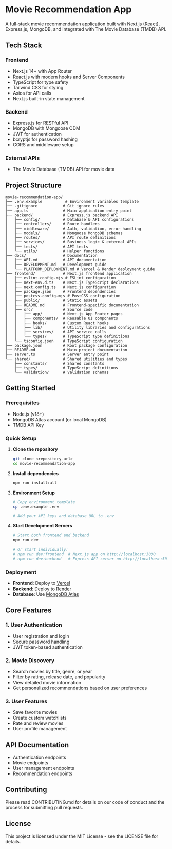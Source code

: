 # Movie Recommendation App

A full-stack movie recommendation application built with Next.js (React), Express.js, MongoDB, and integrated with The Movie Database (TMDB) API.

## Tech Stack

### Frontend

- Next.js 14+ with App Router
- React.js with modern hooks and Server Components
- TypeScript for type safety
- Tailwind CSS for styling
- Axios for API calls
- Next.js built-in state management

### Backend

- Express.js for RESTful API
- MongoDB with Mongoose ODM
- JWT for authentication
- bcryptjs for password hashing
- CORS and middleware setup

### External APIs

- The Movie Database (TMDB) API for movie data

## Project Structure

```
movie-recommendation-app/
├── .env.example          # Environment variables template
├── .gitignore           # Git ignore rules
├── app.ts               # Main application entry point
├── backend/             # Express.js backend API
│   ├── config/          # Database & API configurations
│   ├── controllers/     # Route handlers
│   ├── middleware/      # Auth, validation, error handling
│   ├── models/          # Mongoose MongoDB schemas
│   ├── routes/          # API route definitions
│   ├── services/        # Business logic & external APIs
│   ├── tests/           # API tests
│   └── utils/           # Helper functions
├── docs/                # Documentation
│   ├── API.md           # API documentation
│   ├── DEVELOPMENT.md   # Development guide
│   └── PLATFORM_DEPLOYMENT.md # Vercel & Render deployment guide
├── frontend/            # Next.js frontend application
│   ├── eslint.config.mjs # ESLint configuration
│   ├── next-env.d.ts    # Next.js TypeScript declarations
│   ├── next.config.ts   # Next.js configuration
│   ├── package.json     # Frontend dependencies
│   ├── postcss.config.mjs # PostCSS configuration
│   ├── public/          # Static assets
│   ├── README.md        # Frontend-specific documentation
│   ├── src/             # Source code
│   │   ├── app/         # Next.js App Router pages
│   │   ├── components/  # Reusable UI components
│   │   ├── hooks/       # Custom React hooks
│   │   ├── lib/         # Utility libraries and configurations
│   │   ├── services/    # API service calls
│   │   └── types/       # TypeScript type definitions
│   └── tsconfig.json    # TypeScript configuration
├── package.json         # Root package configuration
├── README.md            # Main project documentation
├── server.ts            # Server entry point
└── shared/              # Shared utilities and types
    ├── constants/       # Shared constants
    ├── types/           # TypeScript definitions
    └── validation/      # Validation schemas
```

## Getting Started

### Prerequisites

- Node.js (v18+)
- MongoDB Atlas account (or local MongoDB)
- TMDB API Key

### Quick Setup

1. **Clone the repository**

   ```bash
   git clone <repository-url>
   cd movie-recommendation-app
   ```

2. **Install dependencies**

   ```bash
   npm run install:all
   ```

3. **Environment Setup**

   ```bash
   # Copy environment template
   cp .env.example .env

   # Add your API keys and database URL to .env
   ```

4. **Start Development Servers**

   ```bash
   # Start both frontend and backend
   npm run dev

   # Or start individually:
   # npm run dev:frontend  # Next.js app on http://localhost:3000
   # npm run dev:backend   # Express API server on http://localhost:5000
   ```

### Deployment

- **Frontend**: Deploy to [Vercel](https://vercel.com)
- **Backend**: Deploy to [Render](https://render.com)
- **Database**: Use [MongoDB Atlas](https://www.mongodb.com/atlas)

## Core Features

### 1. User Authentication

- User registration and login
- Secure password handling
- JWT token-based authentication

### 2. Movie Discovery

- Search movies by title, genre, or year
- Filter by rating, release date, and popularity
- View detailed movie information
- Get personalized recommendations based on user preferences

### 3. User Features

- Save favorite movies
- Create custom watchlists
- Rate and review movies
- User profile management

## API Documentation

- Authentication endpoints
- Movie endpoints
- User management endpoints
- Recommendation endpoints

## Contributing

Please read CONTRIBUTING.md for details on our code of conduct and the process for submitting pull requests.

## License

This project is licensed under the MIT License - see the LICENSE file for details.
